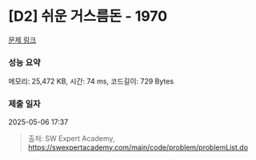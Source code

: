 # [D2] 쉬운 거스름돈 - 1970 

[문제 링크](https://swexpertacademy.com/main/code/problem/problemDetail.do?contestProbId=AV5PsIl6AXIDFAUq) 

### 성능 요약

메모리: 25,472 KB, 시간: 74 ms, 코드길이: 729 Bytes

### 제출 일자

2025-05-06 17:37



> 출처: SW Expert Academy, https://swexpertacademy.com/main/code/problem/problemList.do
